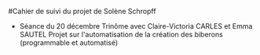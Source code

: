 #Cahier de suivi du projet de Solène Schropff

* Séance du 20 décembre
Trinôme avec Claire-Victoria CARLES et Emma SAUTEL
Projet sur l'automatisation de la création des biberons (programmable et automatisé)
